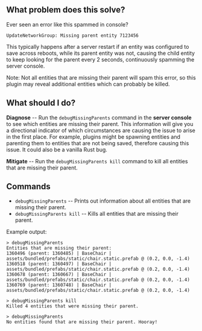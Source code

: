 ## What problem does this solve?

Ever seen an error like this spammed in console?

```
UpdateNetworkGroup: Missing parent entity 7123456
```

This typically happens after a server restart if an entity was configured to save across reboots, while its parent entity was not, causing the child entity to keep looking for the parent every 2 seconds, continuously spamming the server console.

Note: Not all entities that are missing their parent will spam this error, so this plugin may reveal additional entities which can probably be killed.

## What should I do?

**Diagnose** -- Run the `debugMissingParents` command in the **server console** to see which entities are missing their parent. This information will give you a directional indicator of which circumstances are causing the issue to arise in the first place. For example, plugins might be spawning entities and parenting them to entities that are not being saved, therefore causing this issue. It could also be a vanilla Rust bug.

**Mitigate** -- Run the `debugMissingParents kill` command to kill all entities that are missing their parent.

## Commands

- `debugMissingParents` -- Prints out information about all entities that are missing their parent.
- `debugMissingParents kill` -- Kills all entities that are missing their parent.

Example output:

```
> debugMissingParents
Entities that are missing their parent:
1360496 (parent: 1360485) | BaseChair | assets/bundled/prefabs/static/chair.static.prefab @ (0.2, 0.0, -1.4)
1360518 (parent: 1360497) | BaseChair | assets/bundled/prefabs/static/chair.static.prefab @ (0.2, 0.0, -1.4)
1360678 (parent: 1360667) | BaseChair | assets/bundled/prefabs/static/chair.static.prefab @ (0.2, 0.0, -1.4)
1360769 (parent: 1360748) | BaseChair | assets/bundled/prefabs/static/chair.static.prefab @ (0.2, 0.0, -1.4)
```

```
> debugMissingParents kill
Killed 4 entities that were missing their parent.
```

```
> debugMissingParents
No entities found that are missing their parent. Hooray!
```
